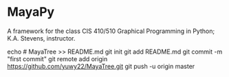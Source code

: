 MayaPy
======

A framework for the class CIS 410/510 Graphical Programming in Python; K.A. Stevens, instructor.

echo # MayaTree >> README.md
git init
git add README.md
git commit -m "first commit"
git remote add origin https://github.com/yuwy22/MayaTree.git
git push -u origin master